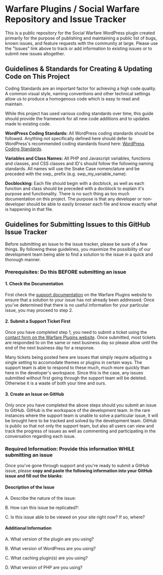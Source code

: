 # Warfare Plugins / Social Warfare Repository and Issue Tracker
This is a public repository for the Social Warfare WordPress plugin created primarily for the purpose of publishing and maintaining a public list of bugs, known issues, and feature requests with the community at large. Please use the "Issues" link above to track or add information to existing issues or to submit new issues altogether.

## Guidelines & Standards for Creating & Updating Code on This Project

Coding Standards are an important factor for achieving a high code quality. A common visual style, naming conventions and other technical settings allow us to produce a homogenous code which is easy to read and maintain.

While this project has used various coding standards over time, this guide should provide the framework for all new code additions and to updates made to existing code.

**WordPress Coding Standards:** All WordPress coding standards should be followed. Anything not specifically defined here should defer to WordPress's recommended coding standards found here: [WordPress Coding Standards](https://codex.wordpress.org/WordPress_Coding_Standards).

**Variables and Class Names:** All PHP and Javascript variables, functions and classes, and CSS classes and ID's should follow the following naming standards. All names will use the Snake Case nomenclature and be preceded with the swp_ prefix (e.g. swp_my_variable_name).

**Docblocking:** Each file should begin with a docblock, as well as each function and class should be preceded with a docblock to explain it's purpose and functionality. There is no such thing as too much documentation on this project. The purpose is that any developer or non-developer should be able to easily browser each file and know exactly what is happening in that file.

## Guidelines for Submitting Issues to this GitHub Issue Tracker
Before submitting an issue to the issue tracker, please be sure of a few things. By following these guidelines, you maximize the possibility of our development team being able to find a solution to the issue in a quick and thorough manner.

### Prerequisites: Do this BEFORE submitting an issue

#### 1. Check the Documentation
First check the [support documentation](https://warfareplugins.com/support/) on the Warfare Plugins website to ensure that a solution to your issue has not already been addressed. Once you've determined that there is no useful information for your particular issue, you may proceed to step 2.

#### 2. Submit a Support Ticket First
Once you have completed step 1, you need to submit a ticket using the [contact form on the Warfare Plugins website](https://warfareplugins.com/). Once submitted, most tickets are responded to on the same or next business day so please allow until the end of the next business day for a response.

Many tickets being posted here are issues that simply require adjusting a single setting to accomodate themes or plugins in certain ways. The support team is able to respond to these much, much more quickly than here in the developer's workspace. Since this is the case, any issues submitted without first going through the support team will be deleted. Otherwise it is a waste of both your time and ours.

#### 3. Create an Issue on GitHub
Only once you have completed the above steps should you submit an issue to GitHub. GitHub is the workspace of the development team. In the rare instances where the support team is unable to solve a particular issue, it will be brought here to be tracked and solved by the development team. GitHub is public so that not only the support team, but also all users can view and track the progress of issues as well as commenting and participating in the conversation regarding each issue.

### Required Information: Provide this information WHILE submitting an issue
Once you've gone through support and you're ready to submit a GitHub issue, please **copy and paste the following information into your GitHub issue and fill out the blanks**:

#### Description of the Issue

A. Describe the nature of the issue:

B. How can this issue be replicated?:

C. Is this issue able to be viewed on your site right now? If so, where?

#### Additional Information

A. What version of the plugin are you using?

B. What version of WordPress are you using?

C. What caching plugin(s) are you using?

D. What version of PHP are you using?

